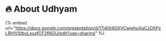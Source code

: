 # 🔥 About Udhyam

{% embed url="https://docs.google.com/presentation/d/17i40t4DXVCwwhuXqCzDXPzLRh1VStbyLxusfCF2fNGU/edit?usp=sharing" %}
